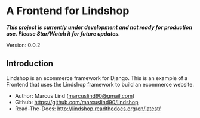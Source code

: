 A Frontend for Lindshop
============================================

**_This project is currently under development and not ready for production use. Please Star/Watch it for future updates._**

Version: 0.0.2

Introduction
------------

Lindshop is an ecommerce framework for Django. This is an example of a Frontend that uses the Lindshop framework to build an ecommerce website.

* Author: Marcus Lind (marcuslind90@gmail.com)
* Github: https://github.com/marcuslind90/lindshop
* Read-The-Docs: http://lindshop.readthedocs.org/en/latest/